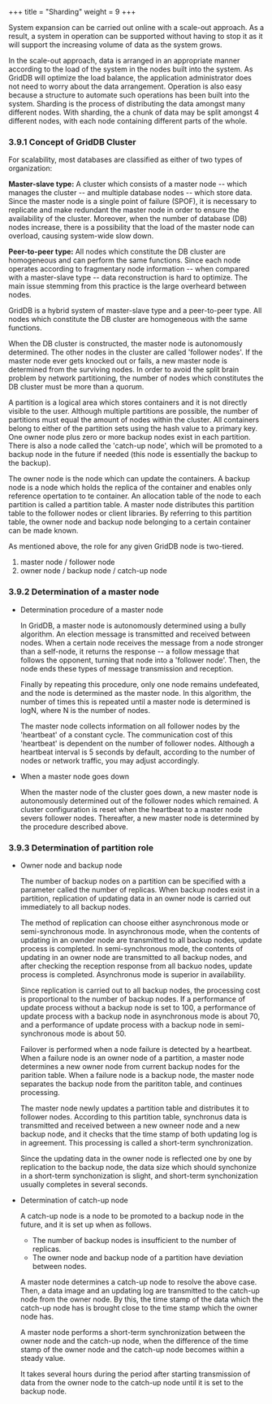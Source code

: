 +++
title = "Sharding"
weight = 9
+++


System expansion can be carried out online with a scale-out approach. As a result, a system in operation can be supported without having to stop it as it will support the increasing volume of data as the system grows.

In the scale-out approach, data is arranged in an appropriate manner according to the load of the system in the nodes built into the system. As GridDB will optimize the load balance, the application administrator does not need to worry about the data arrangement. Operation is also easy because a structure to automate such operations has been built into the system. Sharding is the process of distributing the data amongst many different nodes. With sharding, the a chunk of data may be split amongst 4 different nodes, with each node containing different parts of the whole.

### 3.9.1 Concept of GridDB Cluster

For scalability, most databases are classified as either of two types of organization:

**Master-slave type:** A cluster which consists of a master node -- which manages the cluster -- and multiple database nodes -- which store data. Since the master node is a single point of failure (SPOF), it is necessary to replicate and make redundant the master node in order to ensure the availability of the cluster. Moreover, when the number of database (DB) nodes increase, there is a possibility that the load of the master node can overload, causing system-wide slow down.

**Peer-to-peer type:** All nodes which constitute the DB cluster are homogeneous and can perform the same functions. Since each node operates according to fragmentary node information -- when compared with a master-slave type -- data reconstruction is hard to optimize. The main issue stemming from this practice is the large overheard between nodes.

GridDB is a hybrid system of master-slave type and a peer-to-peer type. All nodes which constitute the DB cluster are homogeneous with the same functions.

When the DB cluster is constructed, the master node is autonomously determined. The other nodes in the cluster are called 'follower nodes'. If the master node ever gets knocked out or fails, a new master node is determined from the surviving nodes. In order to avoid the split brain problem by network partitioning, the number of nodes which constitutes the DB cluster must be more than a quorum.

A partition is a logical area which stores containers and it is not directly visible to the user. Although multiple partitions are possible, the number of partitions must equal the amount of nodes within the cluster. All containers belong to either of the partition sets using the hash value to a primary key. One owner node plus zero or more backup nodes exist in each partition. There is also a node called the 'catch-up node', which will be promoted to a backup node in the future if needed (this node is essentially the backup to the backup).

The owner node is the node which can update the containers. A backup node is a node which holds the replica of the container and enables only reference opertation to te container. An allocation table of the node to each partition is called a partition table. A master node distributes this partition table to the follower nodes or client libraries. By referring to this partition table, the owner node and backup node belonging to a certain container can be made known.

As mentioned above, the role for any given GridDB node is two-tiered.

1.  master node / follower node
2.  owner node / backup node / catch-up node

### 3.9.2 Determination of a master node

*   Determination procedure of a master node  
    
    In GridDB, a master node is autonomously determined using a bully algorithm. An election message is transmitted and received between nodes. When a certain node receives the message from a node stronger than a self-node, it returns the response -- a follow message that follows the opponent, turning that node into a 'follower node'. Then, the node ends these types of message transmission and reception.
    
    Finally by repeating this procedure, only one node remains undefeated, and the node is determined as the master node. In this algorithm, the number of times this is repeated until a master node is determined is logN, where N is the number of nodes.
    
    The master node collects information on all follower nodes by the 'heartbeat' of a constant cycle. The communication cost of this 'heartbeat' is dependent on the number of follower nodes. Although a heartbeat interval is 5 seconds by default, according to the number of nodes or network traffic, you may adjust accordingly.
    
*   When a master node goes down  
    
    When the master node of the cluster goes down, a new master node is autonomously determined out of the follower nodes which remained. A cluster configuration is reset when the heartbeat to a master node severs follower nodes. Thereafter, a new master node is determined by the procedure described above.
    

### 3.9.3 Determination of partition role

*   Owner node and backup node  
    
    The number of backup nodes on a partition can be specified with a parameter called the number of replicas. When backup nodes exist in a partition, replication of updating data in an owner node is carried out immediately to all backup nodes.
    
    The method of replication can choose either asynchronous mode or semi-synchronous mode. In asynchronous mode, when the contents of updating in an ownder node are transmitted to all backup nodes, update process is completed. In semi-synchronous mode, the contents of updating in an owner node are transmitted to all backup nodes, and after checking the reception response from all backuo nodes, update process is completed. Asynchronus mode is superior in availability.
    
    Since replication is carried out to all backup nodes, the processing cost is proportional to the number of backup nodes. If a performance of update process without a backup node is set to 100, a performance of update process with a backup node in asynchronous mode is about 70, and a performance of update process with a backup node in semi-synchronous mode is about 50.
    
    Failover is performed when a node failure is detected by a heartbeat. When a failure node is an owner node of a partition, a master node determines a new owner node from current backup nodes for the parition table. When a failure node is a backup node, the master node separates the backup node from the parititon table, and continues processing.
    
    The master node newly updates a partition table and distributes it to follower nodes. According to this partition table, synchronus data is transmitted and received between a new owneer node and a new backup node, and it checks that the time stamp of both updating log is in agreement. This processing is called a short-term synchronization.
    
    Since the updating data in the owner node is reflected one by one by replication to the backup node, the data size which should synchonize in a short-term synchonization is slight, and short-term synchonization usually completes in several seconds.
    
*   Determination of catch-up node  
    
    A catch-up node is a node to be promoted to a backup node in the future, and it is set up when as follows.
    
    *   The number of backup nodes is insufficient to the number of replicas.
    *   The owner node and backup node of a partition have deviation between nodes.
    
    A master node determines a catch-up node to resolve the above case. Then, a data image and an updating log are transmitted to the catch-up node from the owner node. By this, the time stamp of the data which the catch-up node has is brought close to the time stamp which the owner node has.
    
    A master node performs a short-term synchronization between the owner node and the catch-up node, when the difference of the time stamp of the owner node and the catch-up node becomes within a steady value.
    
    It takes several hours during the period after starting transmission of data from the owner node to the catch-up node until it is set to the backup node.
